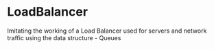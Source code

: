 # LoadBalancer
Imitating the working of a Load Balancer used for servers and network traffic using the data structure - Queues
